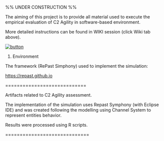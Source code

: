 %% UNDER CONSTRUCTION %%

The aiming of this project is to provide all material used to execute the empirical evaluation of C2 Agility in software-based environment.

More detailed instructions can be found in WIKI session (click Wiki tab above).


[![button](https://www.google.com/url?sa=i&url=https%3A%2F%2Fstock.adobe.com%2Fsearch%3Fk%3D%2522wiki%2Bbutton%2522&psig=AOvVaw1XhTxz3QyEIVaoLTCFzhV5&ust=1605278977706000&source=images&cd=vfe&ved=0CAIQjRxqFwoTCPCFvq6g_ewCFQAAAAAdAAAAABAD)](https://github.com/junieramorim/C2Agility/wiki)


1. Environment

The framework (RePast Simphony) used to implement the simulation:

https://repast.github.io





============================


Artifacts related to C2 Agility assessment. 

The  implementation of the simulation uses Repast Symphony (with Eclipse IDE) and was created following the modelling using Channel System to represent entities behavior.

Results were processed using R scripts.



=============================








